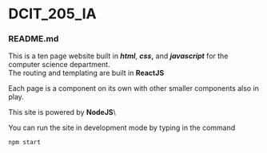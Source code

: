 # DCIT_205_IA

### README.md
This is a ten page website built in <b>*html*</b>, <b>*css*,</b> and <b>*javascript*</b> for the computer science department. \
The routing and templating are built in <b>ReactJS</b>

Each page is a component on its own with other smaller components also in play.

This site is powered by <b>NodeJS</b>\

You can run the site in development mode by typing in the command 
```
npm start
```
